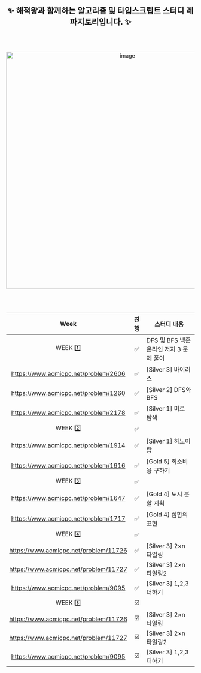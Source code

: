 <div align="center">

<br/><br/>

## ✨ 해적왕과 함께하는 알고리즘 및 타입스크립트 스터디 레파지토리입니다. ✨

<br/><br/>
  
<img width="632" alt="image" src="https://user-images.githubusercontent.com/58665661/184159806-98bcf0a9-3719-4af1-a048-14ea6d15994c.png">

<br/><br/>

| Week | 진행 | 스터디 내용 
| :----: | :---: | ----------- 
|   WEEK 1️⃣   | ✅ | DFS 및 BFS 백준 온라인 저지 3 문제 풀이
|  https://www.acmicpc.net/problem/2606 | ✅ | [Silver 3] 바이러스
|  https://www.acmicpc.net/problem/1260 | ✅ | [Silver 2] DFS와 BFS
|  https://www.acmicpc.net/problem/2178 | ✅ | [Silver 1] 미로 탐색
|  WEEK 2️⃣ | ✅ |  |
|  https://www.acmicpc.net/problem/1914 | ✅ | [Silver 1] 하노이 탑
|  https://www.acmicpc.net/problem/1916 | ✅ | [Gold 5] 최소비용 구하기
|  WEEK 3️⃣ | ✅ |  |
|  https://www.acmicpc.net/problem/1647 | ✅ | [Gold 4] 도시 분할 계획
|  https://www.acmicpc.net/problem/1717 | ✅ | [Gold 4] 집합의 표현
|  WEEK 4️⃣ | ✅ |  |
|  https://www.acmicpc.net/problem/11726 | ✅ | [Silver 3] 2×n 타일링
|  https://www.acmicpc.net/problem/11727 | ✅ | [Silver 3] 2×n 타일링2
|  https://www.acmicpc.net/problem/9095 | ✅ | [Silver 3] 1,2,3 더하기
|  WEEK 5️⃣ | ☑️ |  |
|  https://www.acmicpc.net/problem/11726 | ☑️ | [Silver 3] 2×n 타일링
|  https://www.acmicpc.net/problem/11727 | ☑️ | [Silver 3] 2×n 타일링2
|  https://www.acmicpc.net/problem/9095 | ☑️ | [Silver 3] 1,2,3 더하기


<br/>

</div>
